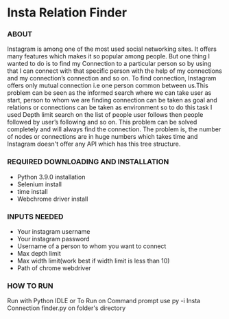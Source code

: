 # Insta Relation Finder
### ABOUT
Instagram is among one of the most used social networking  sites. It offers many features which makes it so popular among people. But one thing I wanted to do is to find my Connection to a particular person so by using that I can connect with that specific person with the help of my connections and my connection’s connection and so on. To find connection, Instagram offers only mutual connection i.e one person common between us.This problem can be seen as the informed search where we can take user as start, person to whom we are finding connection can be taken as goal and relations or connections can be taken as environment so to do this task I used Depth limit search on the list of people user follows then people followed by user’s following and so on. This problem can be solved completely and will always find the connection. The problem is, the number of  nodes or connections are in huge numbers which takes time and Instagram doesn't offer any API which has this tree structure.  
### REQUIRED DOWNLOADING AND INSTALLATION
- Python 3.9.0 installation
- Selenium install
- time install
- Webchrome driver install
### INPUTS NEEDED
- Your instagram username 
- Your instagram password
- Username of a person to whom you want to connect
- Max depth limit
- Max width limit(work best if width limit is less than 10)
- Path of chrome webdriver
### HOW TO RUN
Run with Python IDLE or 
To Run on Command prompt use py -i Insta Connection finder.py on folder's directory
